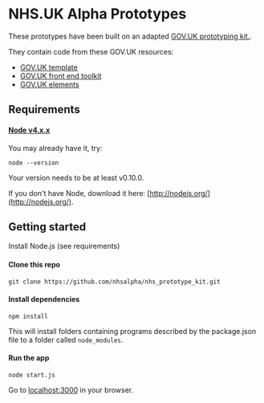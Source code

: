 # NHS.UK Alpha Prototypes

These prototypes have been built on an adapted [GOV.UK prototyping kit.](https://github.com/alphagov/govuk_prototype_kit).

They contain code from these GOV.UK resources:

- [GOV.UK template](https://github.com/alphagov/govuk_template)
- [GOV.UK front end toolkit](https://github.com/alphagov/govuk_frontend_toolkit)
- [GOV.UK elements](https://github.com/alphagov/govuk_elements)

## Requirements

#### [Node v4.x.x](http://nodejs.org/)

You may already have it, try:

```
node --version
```

Your version needs to be at least v0.10.0.

If you don't have Node, download it here: [http://nodejs.org/](http://nodejs.org/).

## Getting started

Install Node.js (see requirements)

#### Clone this repo

```
git clone https://github.com/nhsalpha/nhs_prototype_kit.git

```

#### Install dependencies

```
npm install
```

This will install folders containing programs described by the package.json
file to a folder called `node_modules`.

#### Run the app

```
node start.js
```

Go to [localhost:3000](http://localhost:3000) in your browser.
